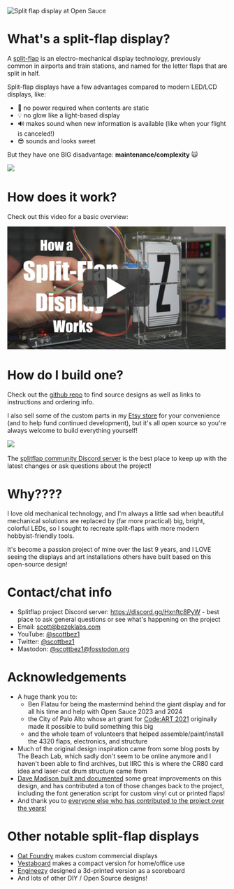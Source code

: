 
![Split flap display at Open Sauce](https://github.com/scottbez1/splitflap/assets/414890/4832a680-11b1-499a-898c-add77581a0cf)

# What's a split-flap display?
A [split-flap](https://en.wikipedia.org/wiki/Split-flap_display) is an electro-mechanical display technology, previously common in airports and train stations, and named for the letter flaps that are split in half.

Split-flap displays have a few advantages compared to modern LED/LCD displays, like:
- 🔋 no power required when contents are static
- 💡 no glow like a light-based display
- 🔊 makes sound when new information is available (like when your flight is canceled!)
- 😎 sounds and looks sweet

But they have one BIG disadvantage: **maintenance/complexity** 🙀

<img src="https://github.com/scottbez1/splitflap/assets/414890/3d8a3a0f-d62c-4e5b-8c95-237a9b1dba77" width="500" />


# How does it work?
Check out this video for a basic overview:

<a href="https://www.youtube.com/watch?v=UAQJJAQSg_g" target="_blank">
  <img src="../renders/howItWorksThumbnail.jpg" width="500" />
</a>

# How do I build one?
Check out the [github repo](https://github.com/scottbez1/splitflap) to find source designs as well as links to instructions and ordering info.

I also sell some of the custom parts in my [Etsy store](https://bezeklabs.etsy.com) for your convenience (and to help fund continued development), but it's all open source so you're always welcome to build everything yourself!

<a href="https://bezeklabs.etsy.com" target="_blank">
  <img src="https://github.com/scottbez1/splitflap/assets/414890/b07032e5-8054-4b27-93af-054afaed1b33" width="500" />
</a>

The [splitflap community Discord server](https://discord.com/invite/wgehm3PcrC) is the best place to keep up with the latest changes or ask questions about the project!

# Why????
I love old mechanical technology, and I'm always a little sad when beautiful mechanical solutions are replaced by (far more practical) big, bright, colorful LEDs, so I sought to recreate split-flaps with more modern hobbyist-friendly tools.

It's become a passion project of mine over the last 9 years, and I LOVE seeing the displays and art installations others have built based on this open-source design!

# Contact/chat info
 - Splitflap project Discord server: https://discord.gg/Hxnftc8PyW - best place to ask general questions or see what's happening on the project
 - Email: scott@bezeklabs.com
 - YouTube: [@scottbez1](https://youtube.com/scottbez1)
 - Twitter: [@scottbez1](https://twitter.com/scottbez1)
 - Mastodon: [@scottbez1@fosstodon.org](https://fosstodon.org/@scottbez1)

# Acknowledgements
 - A huge thank you to:
   - Ben Flatau for being the mastermind behind the giant display and for all his time and help with Open Sauce 2023 and 2024
   - the City of Palo Alto whose art grant for [Code:ART 2021](https://www.cityofpaloalto.org/Departments/Community-Services/Arts-Sciences/Public-Art-Program/CodeART/CodeART-2021) originally made it possible to build something this big
   - and the whole team of volunteers that helped assemble/paint/install the 4320 flaps, electronics, and structure
 - Much of the original design inspiration came from some blog posts by The Beach Lab, which sadly don't seem to be online anymore and I haven't been able to find archives, but IIRC this is where the CR80 card idea and laser-cut drum structure came from
 - [Dave Madison built and documented](https://www.partsnotincluded.com/building-diy-split-flap-displays/) some great improvements on this design, and has contributed a ton of those changes back to the project, including the font generation script for custom vinyl cut or printed flaps!
 - And thank you to [everyone else who has contributed to the project over the years!](https://github.com/scottbez1/splitflap/graphs/contributors)

# Other notable split-flap displays
 - [Oat Foundry](https://www.oatfoundry.com/split-flap/) makes custom commercial displays
 - [Vestaboard](https://www.vestaboard.com/) makes a compact version for home/office use
 - [Engineezy](https://www.youtube.com/watch?v=K_UEkRFP7fs) designed a 3d-printed version as a scoreboard
 - And lots of other DIY / Open Source designs!
